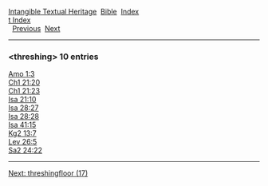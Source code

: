 [Intangible Textual Heritage](../../index)  [Bible](../index) 
[Index](index)   
[t Index](_t_)  
  [Previous](c11539)  [Next](c11541) 

------------------------------------------------------------------------

### &lt;threshing&gt; 10 entries

[Amo 1:3](../kjv/amo001.htm#003)  
[Ch1 21:20](../kjv/ch1021.htm#020)  
[Ch1 21:23](../kjv/ch1021.htm#023)  
[Isa 21:10](../kjv/isa021.htm#010)  
[Isa 28:27](../kjv/isa028.htm#027)  
[Isa 28:28](../kjv/isa028.htm#028)  
[Isa 41:15](../kjv/isa041.htm#015)  
[Kg2 13:7](../kjv/kg2013.htm#007)  
[Lev 26:5](../kjv/lev026.htm#005)  
[Sa2 24:22](../kjv/sa2024.htm#022)  

------------------------------------------------------------------------

[Next: threshingfloor (17)](c11541)
